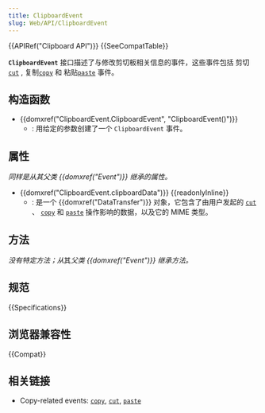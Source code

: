 ```yaml
---
title: ClipboardEvent
slug: Web/API/ClipboardEvent
---
```


{{APIRef("Clipboard API")}} {{SeeCompatTable}}

**`ClipboardEvent`** 接口描述了与修改剪切板相关信息的事件，这些事件包括 剪切[`cut`](/zh-CN/docs/Web/API/Element/cut_event) , 复制[`copy`](/zh-CN/docs/Web/API/Element/copy_event) 和 粘贴[`paste`](/zh-CN/docs/Web/API/Element/paste_event) 事件。

## 构造函数

- {{domxref("ClipboardEvent.ClipboardEvent", "ClipboardEvent()")}}
  - : 用给定的参数创建了一个 `ClipboardEvent` 事件。

## 属性

_同样是从其父类_ _{{domxref("Event")}}_ _继承的属性。_

- {{domxref("ClipboardEvent.clipboardData")}} {{readonlyInline}}
  - : 是一个 {{domxref("DataTransfer")}} 对象，它包含了由用户发起的 [`cut`](/zh-CN/docs/Web/API/Element/cut_event) 、 [`copy`](/zh-CN/docs/Web/API/Element/copy_event) 和 [`paste`](/zh-CN/docs/Web/API/Element/paste_event) 操作影响的数据，以及它的 MIME 类型。

## 方法

*没有特定方法；从*其*父类 {{domxref("Event")}}* _继承方法。_

## 规范

{{Specifications}}

## 浏览器兼容性

{{Compat}}

## 相关链接

- Copy-related events: [`copy`](/zh-CN/docs/Web/API/Element/copy_event), [`cut`](/zh-CN/docs/Web/API/Element/cut_event), [`paste`](/zh-CN/docs/Web/API/Element/paste_event)
